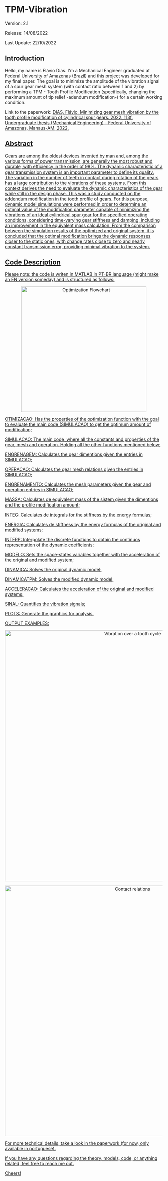 # TPM-Vibration 
  Version: 2.1
  
  Release: 14/08/2022
  
  Last Update: 22/10/2022
   

## Introduction
  Hello, my name is Flávio Dias. I'm a Mechanical Engineer graduated at Federal University of Amazonas (Brazil) and this project was developed for my final paper. The goal is to minimize the amplitude of the vibration signal of a spur gear mesh system (with contact ratio between 1 and 2) by performing a TPM - Tooth Profile Modification (specifically, changing the maximum amount of tip relief -adendum modification-) for a certain working condition.
  
  Link to the paperwork: <a href= http://riu.ufam.edu.br/handle/prefix/6549 > DIAS, Flávio. Minimizing gear mesh vibration by the tooth profile modification of
cylindrical spur gears. 2022. 113f. Undergraduate thesis (Mechanical Engineering) - Federal University of Amazonas, Manaus-AM, 2022.

## Abstract
  Gears are among the oldest devices invented by man and, among the various forms of power transmission, are generally the most robust and durable, with efficiency in the order of 98%. The dynamic characteristic of a gear transmission system is an important parameter to define its quality. The variation in the number of teeth in contact during rotation of the gears has a large contribution to the vibrations of these systems. From this context derives the need to evaluate the dynamic characteristics of the gear while still in the design phase. This was a study conducted on the addendum modification in the tooth profile of gears. For this purpose, dynamic model simulations were performed in order to determine an optimal value of the modification parameter capable of minimizing the vibrations of an ideal cylindrical spur gear for the specified operating conditions, considering time-varying gear stiffness and damping, including an improvement in the equivalent mass calculation. From the comparison between the simulation results of the optimized and original system, it is concluded that the optimal modification brings the dynamic responses closer to the static ones, with change rates close to zero and nearly constant transmission error, providing minimal vibration to the system.
  
## Code Description  
  
  Please note: the code is writen in MATLAB in PT-BR language (might make an EN version someday) and is structured as follows:
  
  <p align="center">
    <img src="https://i.imgur.com/x1Hqzyq.jpg" alt="Optimization Flowchart" width="400" />
  </p>
  
  OTIMIZACAO: Has the properties of the optimization function with the goal to evaluate the main code (SIMULACAO) to get the optimum amount of modification;
  
  SIMULACAO: The main code, where all the constants and properties of the gear, mesh and operation. Holding all the other functions mentioned below;
  
  ENGRENAGEM: Calculates the gear dimentions given the entries in SIMULACAO;
  
  OPERACAO: Calculates the gear mesh relations given the entries in SIMULACAO;
  
  ENGRENAMENTO: Calculates the mesh parameters given the gear and operation entries in SIMULACAO;
  
  MASSA: Calculates de equivalent mass of the sistem given the dimentions and the profile modification amount;
  
  INTEG: Calculates de integrals for the stiffness by the energy formulas;
  
  ENERGIA: Calculates de stiffness by the energy formulas of the original and modified systems;
  
  INTERP: Interpolate the discrete functions to obtain the continuos representation of the dynamic coefficients;
  
  MODELO: Sets the space-states variables together with the acceleration of the original and modified system;
  
  DINAMICA: Solves the original dynamic model;
  
  DINAMICATPM: Solves the modified dynamic model;
  
  ACCELERACAO: Calculates the acceleration of the original and modified systems;
  
  SINAL: Quantifies the vibration signals;
  
  PLOTS: Generate the graphics for analysis.
  
  
  OUTPUT EXAMPLES:
  
  <p align="center">
  <img src="https://i.imgur.com/24b0nM1.jpg" alt="Vibration over a tooth cycle" width="800" />
  </p>

  <p align="center">
  <img src="https://i.imgur.com/Qlf5hNn.jpg" alt="Contact relations" width="800" />
  </p>
  
  
  For more technical details, take a look in the paperwork (for now, only available in portuguese).
  
  If you have any questions regarding the theory, models, code, or anything related, feel free to reach me out.
  
  Cheers!
